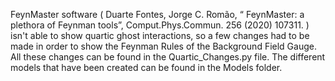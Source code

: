 FeynMaster software ( Duarte Fontes, Jorge C. Romão, “ FeynMaster: a plethora of Feynman tools”, Comput.Phys.Commun. 256 (2020) 107311. ) isn't able to show quartic ghost interactions, so a few changes had to be made in order to show the Feynman Rules of the Background Field Gauge. All these changes can be found in the Quartic_Changes.py file. The different models that have been created can be found in the Models folder.

